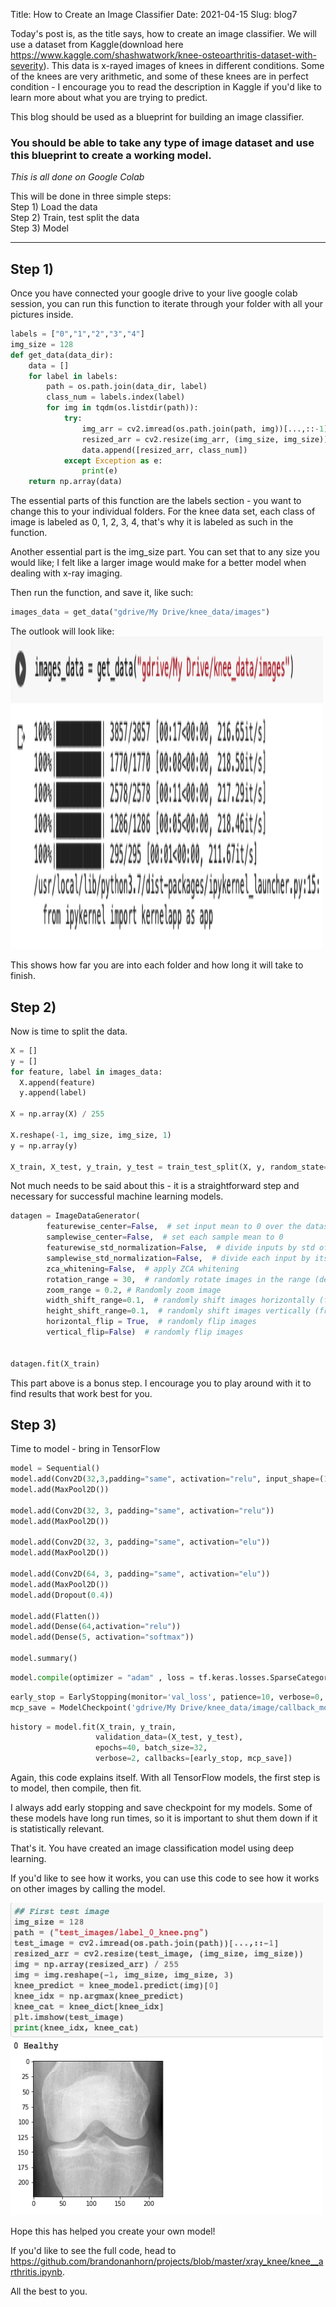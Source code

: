 Title: How to Create an Image Classifier
Date: 2021-04-15
Slug: blog7


Today's post is, as the title says, how to create an image classifier. We will use a dataset from Kaggle(download here https://www.kaggle.com/shashwatwork/knee-osteoarthritis-dataset-with-severity). This data is x-rayed images of knees in different conditions. Some of the knees are very arithmetic, and some of these knees are in perfect condition - I encourage you to read the description in Kaggle if you'd like to learn more about what you are trying to predict.

This blog should be used as a blueprint for building an image classifier.

### **You should be able to take any type of image dataset and use this blueprint to create a working model.**

_This is all done on Google Colab_

This will be done in three simple steps: <br />
Step 1) Load the data <br />
Step 2) Train, test split the data <br />
Step 3) Model

__________________________________________________________________________________________________________

## Step 1) <br />

Once you have connected your google drive to your live google colab session, you can run this function to iterate through your folder with all your pictures inside.


```python
labels = ["0","1","2","3","4"]
img_size = 128
def get_data(data_dir):
    data = []
    for label in labels:
        path = os.path.join(data_dir, label)
        class_num = labels.index(label)
        for img in tqdm(os.listdir(path)):
            try:
                img_arr = cv2.imread(os.path.join(path, img))[...,::-1]
                resized_arr = cv2.resize(img_arr, (img_size, img_size))
                data.append([resized_arr, class_num])
            except Exception as e:
                print(e)
    return np.array(data)
```

The essential parts of this function are the labels section - you want to change this to your individual folders. For the knee data set, each class of image is labeled as 0, 1, 2, 3, 4, that's why it is labeled as such in the function.

Another essential part is the img_size part. You can set that to any size you would like; I felt like a larger image would make for a better model when dealing with x-ray imaging.

Then run the function, and save it, like such:


```python
images_data = get_data("gdrive/My Drive/knee_data/images")
```

The outlook will look like:
<img src="images/image_data_pic_1.png" width=500 height=500 />

This shows how far you are into each folder and how long it will take to finish.

## Step 2)

Now is time to split the data.


```python
X = []
y = []
for feature, label in images_data:
  X.append(feature)
  y.append(label)

X = np.array(X) / 255

X.reshape(-1, img_size, img_size, 1)
y = np.array(y)

X_train, X_test, y_train, y_test = train_test_split(X, y, random_state=13)
```

Not much needs to be said about this - it is a straightforward step and necessary for successful machine learning models.


```python
datagen = ImageDataGenerator(
        featurewise_center=False,  # set input mean to 0 over the dataset
        samplewise_center=False,  # set each sample mean to 0
        featurewise_std_normalization=False,  # divide inputs by std of the dataset
        samplewise_std_normalization=False,  # divide each input by its std
        zca_whitening=False,  # apply ZCA whitening
        rotation_range = 30,  # randomly rotate images in the range (degrees, 0 to 180)
        zoom_range = 0.2, # Randomly zoom image
        width_shift_range=0.1,  # randomly shift images horizontally (fraction of total width)
        height_shift_range=0.1,  # randomly shift images vertically (fraction of total height)
        horizontal_flip = True,  # randomly flip images
        vertical_flip=False)  # randomly flip images


datagen.fit(X_train)
```

This part above is a bonus step. I encourage you to play around with it to find results that work best for you.

## Step 3)

Time to model - bring in TensorFlow


```python
model = Sequential()
model.add(Conv2D(32,3,padding="same", activation="relu", input_shape=(128,128,3)))
model.add(MaxPool2D())

model.add(Conv2D(32, 3, padding="same", activation="relu"))
model.add(MaxPool2D())

model.add(Conv2D(32, 3, padding="same", activation="elu"))
model.add(MaxPool2D())

model.add(Conv2D(64, 3, padding="same", activation="elu"))
model.add(MaxPool2D())
model.add(Dropout(0.4))

model.add(Flatten())
model.add(Dense(64,activation="relu"))
model.add(Dense(5, activation="softmax"))

model.summary()
```


```python
model.compile(optimizer = "adam" , loss = tf.keras.losses.SparseCategoricalCrossentropy(from_logits=True) , metrics = ['accuracy'])
```


```python
early_stop = EarlyStopping(monitor='val_loss', patience=10, verbose=0, mode='min')
mcp_save = ModelCheckpoint('gdrive/My Drive/knee_data/image/callback_model.h5', save_best_only=True, monitor='val_loss', mode='min')
```


```python
history = model.fit(X_train, y_train,
                   validation_data=(X_test, y_test),
                   epochs=40, batch_size=32,
                   verbose=2, callbacks=[early_stop, mcp_save])
```

Again, this code explains itself. With all TensorFlow models, the first step is to model, then compile, then fit.

I always add early stopping and save checkpoint for my models. Some of these models have long run times, so it is important to shut them down if it is statistically relevant.

That's it. You have created an image classification model using deep learning.

If you'd like to see how it works, you can use this code to see how it works on other images by calling the model.

<img src="images/image_data_pic_2.png" width=500 height=500 />

Hope this has helped you create your own model!

If you'd like to see the full code, head to https://github.com/brandonanhorn/projects/blob/master/xray_knee/knee__arthritis.ipynb.

All the best to you.
